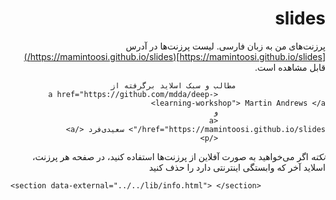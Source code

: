 <div dir="rtl">

# slides
پرزنت‌های من به زبان فارسی. لیست پرزنت‌ها در آدرس [https://mamintoosi.github.io/slides](https://mamintoosi.github.io/slides/) قابل مشاهده است.

						مطالب و سبک اسلاید برگرفته از 
							<a href="https://github.com/mdda/deep-learning-workshop"> Martin Andrews </a>
							و
							<a href="https://mamintoosi.github.io/slides/"> سعیدی‌فرد </a>
							</p>
                           
*نکته* اگر می‌خواهید به صورت آفلاین از پرزنت‌ها استفاده کنید، در صفحه هر پرزنت، اسلاید آخر که وابستگی اینترنتی دارد را حذف کنید

</div>

`<section data-external="../../lib/info.html"> </section>`
